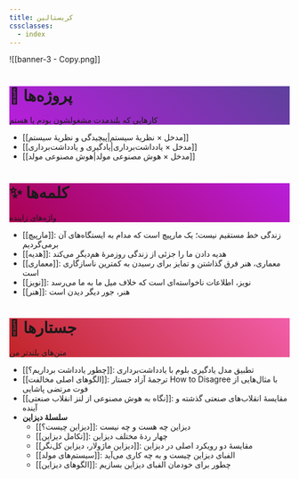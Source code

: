 ```yaml
---
title: کریستالین
cssclasses:
  - index
---
```

![[banner-3 - Copy.png]]

<div class="article-header" style="background-color: #b81eda; background-image: linear-gradient(45deg, #b81eda 0%, #5e409d 100%);"> <h1 id="HID">🌳 پروژه‌ها</h1> <p>کارهایی که بلندمدت مشغولشون بودم یا هستم</p> </div>

- [[مدخل × نظریهٔ سیستم|پیچیدگی و نظریهٔ سیستم]]
- [[مدخل  × یادداشت‌برداری|یادگیری و یادداشت‌برداری]]
- [[مدخل × هوش مصنوعی مولد|هوش مصنوعی مولد]]

<div class="article-header" style="background-color: #b81eda; background-image: linear-gradient(225deg, #b81eda 0%, #aa0252 100%);"> <h1 id="HID">✨ کلمه‌ها</h1> <p>واژه‌های زاینده</p> </div>

- [[مارپیچ]]: زندگی خط مستقیم نیست؛ یک مارپیچ است که مدام به ایستگاه‌های آن برمی‌گردیم
- [[هدیه]]: هدیه دادن ما را جزئی از زندگی روزمرهٔ هم‌دیگر می‌کند
- [[معماری]]: معماری، هنر فرق گذاشتن و تمایز برای رسیدن به کمترین ناسازگاری است
- [[نویز]]: نویز، اطلاعات ناخواسته‌ای است که خلاف میل ما به ما می‌رسد
- [[هنر]]: هنر، جور دیگر دیدن است

<div class="article-header" style="background-color: #c12427; background-image: linear-gradient(45deg, #c12427 0%, #f25eaa 100%);"> <h1 id="HID">📝 جستارها</h1> <p>متن‌های بلندتر من</p> </div>

- [[چطور یادداشت برداریم؟]]: تطبیق مدل یادگیری بلوم با یادداشت‌برداری
- [[الگوهای اصلی مخالفت]]: ترجمهٔ آزاد جستار How to Disagree با مثال‌هایی از فوت مرتضی پاشایی
- [[نگاه به هوش مصنوعی از لنز انقلاب صنعتی]]: مقایسهٔ انقلاب‌های صنعتی گذشته و آینده
- **سلسلهٔ دیزاین**
	- [[دیزاین چیست؟]]: دیزاین چه هست و چه نیست
	- [[تکامل دیزاین]]: چهار ردهٔ مختلف دیزاین
	- [[دیزاین ماژولار، دیزاین کل‌نگر]]: مقایسهٔ دو رویکرد اصلی در دیزاین
	- [[سیستم‌های مولد]]: الفبای دیزاین چیست و به چه کاری می‌آید
	- [[الگوهای دیزاین]]: چطور برای خودمان الفبای دیزاین بسازیم

